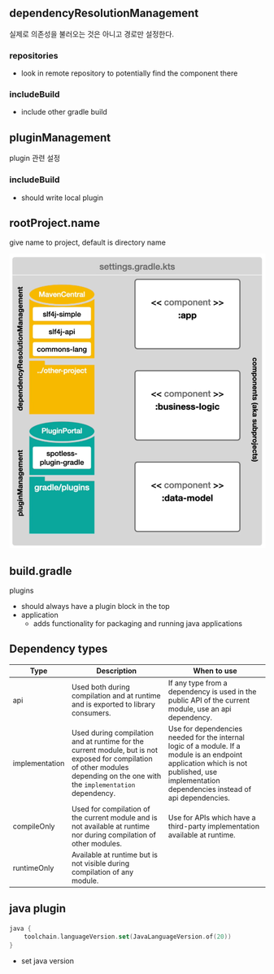 ## dependencyResolutionManagement

실제로 의존성을 불러오는 것은 아니고 경로만 설정한다.

### repositories

- look in remote repository to potentially find the component there

### includeBuild

- include other gradle build

## pluginManagement

plugin 관련 설정

### includeBuild

- should write local plugin

## rootProject.name

give name to project, default is directory name

![img.png](img.png)

## build.gradle

plugins

- should always have a plugin block in the top
- application
    - adds functionality for packaging and running java applications

## Dependency types

| Type           | Description                                                                                                                                                                   | When to use                                                                                                                                                                                 |
|----------------|-------------------------------------------------------------------------------------------------------------------------------------------------------------------------------|---------------------------------------------------------------------------------------------------------------------------------------------------------------------------------------------|
| api            | Used both during compilation and at runtime and is exported to library consumers.                                                                                             | If any type from a dependency is used in the public API of the current module, use an api dependency.                                                                                       |
| implementation | Used during compilation and at runtime for the current module, but is not exposed for compilation of other modules depending on the one with the `implementation` dependency. | Use for dependencies needed for the internal logic of a module. If a module is an endpoint application which is not published, use implementation dependencies instead of api dependencies. |
| compileOnly    | Used for compilation of the current module and is not available at runtime nor during compilation of other modules.                                                           | Use for APIs which have a third-party implementation available at runtime.                                                                                                                  |
| runtimeOnly    | Available at runtime but is not visible during compilation of any module.                                                                                                     |                                                                                                                                                                                             |

## java plugin

```kotlin
java {
    toolchain.languageVersion.set(JavaLanguageVersion.of(20))
}
```
- set java version 

